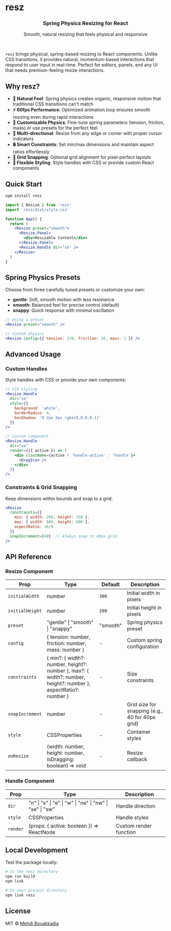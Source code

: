 # resz

<div align="center">
  <h3>Spring Physics Resizing for React</h3>
  <p>Smooth, natural resizing that feels physical and responsive</p>
</div>

<br/>

`resz` brings physical, spring-based resizing to React components. Unlike CSS transitions, it provides natural, momentum-based interactions that respond to user input in real-time. Perfect for editors, panels, and any UI that needs premium-feeling resize interactions.

## Why resz?

- **🎯 Natural Feel**: Spring physics creates organic, responsive motion that traditional CSS transitions can't match
- **⚡️ 60fps Performance**: Optimized animation loop ensures smooth resizing even during rapid interactions
- **🎨 Customizable Physics**: Fine-tune spring parameters (tension, friction, mass) or use presets for the perfect feel
- **📐 Multi-directional**: Resize from any edge or corner with proper cursor indicators
- **🔒 Smart Constraints**: Set min/max dimensions and maintain aspect ratios effortlessly
- **📍 Grid Snapping**: Optional grid alignment for pixel-perfect layouts
- **💅 Flexible Styling**: Style handles with CSS or provide custom React components

## Quick Start

```bash
npm install resz
```

```jsx
import { Resize } from 'resz'
import 'resz/dist/style.css'

function App() {
  return (
    <Resize preset="smooth">
      <Resize.Panel>
        <div>Resizable Content</div>
      </Resize.Panel>
      <Resize.Handle dir="se" />
    </Resize>
  )
}
```

## Spring Physics Presets

Choose from three carefully tuned presets or customize your own:

- **gentle**: Soft, smooth motion with less resistance
- **smooth**: Balanced feel for precise control (default)
- **snappy**: Quick response with minimal oscillation

```jsx
// Using a preset
<Resize preset="smooth" />

// Custom physics
<Resize config={{ tension: 170, friction: 26, mass: 1 }} />
```

## Advanced Usage

### Custom Handles

Style handles with CSS or provide your own components:

```jsx
// CSS styling
<Resize.Handle 
  dir="se" 
  style={{ 
    background: 'white',
    borderRadius: 4,
    boxShadow: '0 2px 4px rgba(0,0,0,0.1)'
  }} 
/>

// Custom component
<Resize.Handle
  dir="se"
  render={({ active }) => (
    <div className={active ? 'handle-active' : 'handle'}>
      <DragIcon />
    </div>
  )}
/>
```

### Constraints & Grid Snapping

Keep dimensions within bounds and snap to a grid:

```jsx
<Resize
  constraints={{
    min: { width: 200, height: 150 },
    max: { width: 800, height: 600 },
    aspectRatio: 16/9
  }}
  snapIncrement={40}  // Always snap to 40px grid
/>
```

## API Reference

### Resize Component

| Prop | Type | Default | Description |
|------|------|---------|-------------|
| `initialWidth` | number | `300` | Initial width in pixels |
| `initialHeight` | number | `200` | Initial height in pixels |
| `preset` | "gentle" \| "smooth" \| "snappy" | "smooth" | Spring physics preset |
| `config` | { tension: number, friction: number, mass: number } | - | Custom spring configuration |
| `constraints` | { min?: { width?: number, height?: number }, max?: { width?: number, height?: number }, aspectRatio?: number } | - | Size constraints |
| `snapIncrement` | number | - | Grid size for snapping (e.g., 40 for 40px grid) |
| `style` | CSSProperties | - | Container styles |
| `onResize` | (width: number, height: number, isDragging: boolean) => void | - | Resize callback |

### Handle Component

| Prop | Type | Description |
|------|------|-------------|
| `dir` | "n" \| "s" \| "e" \| "w" \| "ne" \| "nw" \| "se" \| "sw" | Handle direction |
| `style` | CSSProperties | Handle styles |
| `render` | (props: { active: boolean }) => ReactNode | Custom render function |

## Local Development

Test the package locally:

```bash
# In the resz directory
npm run build
npm link

# In your project directory
npm link resz
```

## License

MIT © [Mehdi Bouakkadia](https://github.com/mehdibouakkadia)